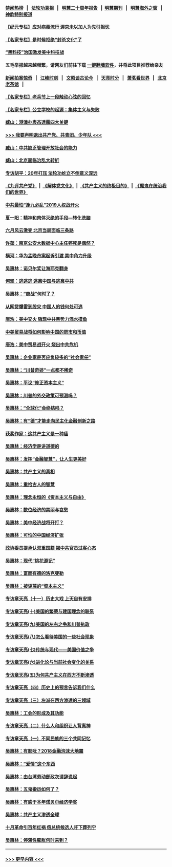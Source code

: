 #### [禁闻热榜](热点新闻.md?=0)  &nbsp;&nbsp;|&nbsp;&nbsp; [法轮功真相](https://github.com/gfw-breaker/truth/blob/master/README.md?=0) &nbsp;&nbsp;|&nbsp;&nbsp; [明慧二十周年报告](https://github.com/gfw-breaker/mh-reports/blob/master/README.md?=0) &nbsp;&nbsp;|&nbsp;&nbsp;[明慧期刊](https://github.com/gfw-breaker/mh-qikan) &nbsp;&nbsp;|&nbsp;&nbsp; [明慧海外之窗](https://github.com/gfw-breaker/mh-news/blob/master/README.md?=0) &nbsp;&nbsp;|&nbsp;&nbsp; [神韵特别报道](https://github.com/gfw-breaker/mh-news/blob/master/shenyun.md?=0)
#### [【纪元专栏】应对病毒流行 渥京未以加人为先引担忧](../pages/nsc423/n11875714.md?t=02251231) 
#### [【名家专栏】是时候拒绝“封杀文化”了](../pages/nsc423/n11814093.md?t=02251231) 
#### [“黑科技”治国激发美中科技战](../pages/nsc423/n11638056.md?t=02251231) 
#### 五毛举报越来越频繁，请网友们前往下载 [一键翻墙软件](https://github.com/gfw-breaker/ssr-accounts)，并将此项目推荐给亲友
#### [新闻拍案惊奇](https://github.com/gfw-breaker/banned-news/blob/master/pages/link4.md) &nbsp;&nbsp;|&nbsp;&nbsp; [江峰时刻](https://github.com/gfw-breaker/banned-news/blob/master/pages/link4.md) &nbsp;&nbsp;|&nbsp;&nbsp; [文昭谈古论今](https://github.com/gfw-breaker/banned-news/blob/master/pages/link4.md) &nbsp;&nbsp;|&nbsp;&nbsp; [天亮时分](https://github.com/gfw-breaker/banned-news/blob/master/pages/link4.md) &nbsp;&nbsp;|&nbsp;&nbsp; [萧茗看世界](https://github.com/gfw-breaker/banned-news/blob/master/pages/link4.md) &nbsp;&nbsp;|&nbsp;&nbsp; [北京老茶馆](https://github.com/gfw-breaker/banned-news/blob/master/pages/link4.md) &nbsp;&nbsp;|&nbsp;&nbsp; 
#### [【名家专栏】老兵节上一段触动心弦的回忆](../pages/nsc423/n11646016.md?t=02251231) 
#### [【名家专栏】公立学校的起源：集体主义与失败](../pages/nsc423/n11601833.md?t=02251231) 
#### [臧山：港澳办表态透露四大关键](../pages/nsc423/n11421628.md?t=02251231) 
#### [>>> 我要声明退出共产党、共青团、少年队 <<<](https://github.com/begood0513/goodnews/blob/master/quit/letter.md) 
#### [臧山：中共缺乏管理开放社会的能力](../pages/nsc423/n11407457.md?t=02251231) 
#### [臧山：北京面临治乱大转折](../pages/nsc423/n11406895.md?t=02251231) 
#### [专访胡平：20年打压 法轮功屹立不倒意义深远](../pages/nsc423/n11398800.md?t=02251231) 
#### [《九评共产党》](https://github.com/begood0513/9ping.md/blob/master/README.md) &nbsp;|&nbsp; [《解体党文化》](../../../../jtdwh.md/blob/master/README.md)  &nbsp;|&nbsp; [《共产主义的终极目的》](../../../../gczydzjmd.md/blob/master/README.md) &nbsp;|&nbsp; [《魔鬼在统治我们的世界》](../../../../mgztzwmdsj.md/blob/master/README.md) 
#### [中共最怕“逢九必乱”2019人权战开火](../pages/nsc423/n11385248.md?t=02251231) 
#### [夏一阳：精神和肉体灭绝的手段—转化洗脑](../pages/nsc423/n11368250.md?t=02251231) 
#### [六月风云激变 北京当局面临三条路](../pages/nsc423/n11313668.md?t=02251231) 
#### [许茹：南京公安大数据中心主任猝死是偶然？](../pages/nsc423/n11064744.md?t=02251231) 
#### [横河：华为孟晚舟案起诉引渡 美中角力升级](../pages/nsc423/n11027230.md?t=02251231) 
#### [吴惠林：诺贝尔奖让海耶克翻身](../pages/nsc423/n10890049.md?t=02251231) 
#### [何坚：逃逃逃 逃离中国与逃离中共](../pages/nsc423/n10592891.md?t=02251231) 
#### [吴惠林：“商战”何时了？](../pages/nsc423/n10573558.md?t=02251231) 
#### [从网贷爆雷到股灾 中国人的钱何处可逃](../pages/nsc423/n10572800.md?t=02251231) 
#### [唐浩：美中交火 隐现中共黑势力混水摸鱼](../pages/nsc423/n10544040.md?t=02251231) 
#### [中美贸易战将如何影响中国的房市和币值](../pages/nsc423/n10543697.md?t=02251231) 
#### [唐浩：美中贸易战开火 烧出中共危机](../pages/nsc423/n10540126.md?t=02251231) 
#### [吴惠林：企业家是否应负较多的“社会责任”](../pages/nsc423/n10535022.md?t=02251231) 
#### [吴惠林：“川普奇迹”一点都不稀奇](../pages/nsc423/n10512808.md?t=02251231) 
#### [吴惠林：平议“修正资本主义”](../pages/nsc423/n10495724.md?t=02251231) 
#### [吴惠林：川普的外交政策可预测吗？](../pages/nsc423/n10462387.md?t=02251231) 
#### [吴惠林：“全球化”会终结吗？](../pages/nsc423/n10452838.md?t=02251231) 
#### [吴惠林：有“德”才能走向民主化金融创新之路](../pages/nsc423/n10432292.md?t=02251231) 
#### [获奖作家：这共产主义是一种癌](../pages/nsc423/n10431541.md?t=02251231) 
#### [吴惠林：经济学是讲道德的](../pages/nsc423/n10398014.md?t=02251231) 
#### [吴惠林：发挥“金融智慧”，让人生更美好](../pages/nsc423/n10375019.md?t=02251231) 
#### [吴惠林：共产主义的真相](../pages/nsc423/n10351394.md?t=02251231) 
#### [吴惠林：重拾古人的智慧](../pages/nsc423/n10337691.md?t=02251231) 
#### [吴惠林：理念永恒的《资本主义与自由》](../pages/nsc423/n10316274.md?t=02251231) 
#### [吴惠林：数位经济的美丽与哀愁](../pages/nsc423/n10292946.md?t=02251231) 
#### [吴惠林：美中经济战将开打？](../pages/nsc423/n10258825.md?t=02251231) 
#### [吴惠林：可怕的中国经济扩张](../pages/nsc423/n10219147.md?t=02251231) 
#### [政协委员提承认双重国籍 揭中共官员过客心态](../pages/nsc423/n10208809.md?t=02251231) 
#### [吴惠林：现代“桃花源记”](../pages/nsc423/n10185234.md?t=02251231) 
#### [吴惠林：富而有德的洛克斐勒](../pages/nsc423/n10142264.md?t=02251231) 
#### [吴惠林：被诬蔑的“资本主义”](../pages/nsc423/n10124816.md?t=02251231) 
#### [专访章天亮（十一）历史大戏 上天自有安排](../pages/nsc423/n10094905.md?t=02251231) 
#### [专访章天亮(十)美国的繁荣与建国理念的联系](../pages/nsc423/n10094899.md?t=02251231) 
#### [专访章天亮(九)美国的左右之争和川普执政](../pages/nsc423/n10094889.md?t=02251231) 
#### [专访章天亮(八)怎么看待美国的一些社会现象](../pages/nsc423/n10094857.md?t=02251231) 
#### [专访章天亮(七)传统与现代——美国价值之争](../pages/nsc423/n10093140.md?t=02251231) 
#### [专访章天亮(六)进化论与当前社会变化的关系](../pages/nsc423/n10092036.md?t=02251231) 
#### [专访章天亮(五)为何共产主义在西方不断渗透](../pages/nsc423/n10083620.md?t=02251231) 
#### [专访章天亮（四）历史上的预言告诉我们什么](../pages/nsc423/n10083606.md?t=02251231) 
#### [专访章天亮（三）左派在西方渗透的三领域](../pages/nsc423/n10081115.md?t=02251231) 
#### [吴惠林：工会的形成及其功能](../pages/nsc423/n10080633.md?t=02251231) 
#### [专访章天亮（二）什么人和组织让人背离神](../pages/nsc423/n10076637.md?t=02251231) 
#### [专访章天亮（一）不同民族的三个共同记忆](../pages/nsc423/n10074188.md?t=02251231) 
#### [吴惠林：有影呒？2018金融泡沫大地震](../pages/nsc423/n10040534.md?t=02251231) 
#### [吴惠林：“爱情”这个东西](../pages/nsc423/n10019423.md?t=02251231) 
#### [吴惠林：由台湾劳动部政次请辞说起](../pages/nsc423/n9979679.md?t=02251231) 
#### [吴惠林：五鬼搬运如何了？](../pages/nsc423/n9925338.md?t=02251231) 
#### [吴惠林：有感于本年诺贝尔经济学奖](../pages/nsc423/n9871883.md?t=02251231) 
#### [吴惠林：共产主义渗透全球](../pages/nsc423/n9812748.md?t=02251231) 
#### [十月革命引百年红祸 俄总统候选人吁下葬列宁](../pages/nsc423/n9810182.md?t=02251231) 
#### [吴惠林：停滞性膨胀何时来到？](../pages/nsc423/n9764136.md?t=02251231) 

----
#### [ >>> 更早内容 <<< ](../indexes/nsc423-earlier.md)
